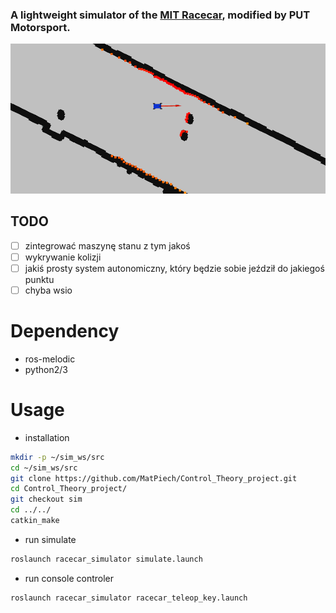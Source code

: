 ### A lightweight simulator of the [MIT Racecar](https://github.com/mit-racecar/racecar_simulator), modified by PUT Motorsport.

![top](./README_files/top.png)

## TODO
- [ ] zintegrować maszynę stanu z tym jakoś
- [ ] wykrywanie kolizji
- [ ] jakiś prosty system autonomiczny, który będzie sobie jeździł do jakiegoś punktu
- [ ] chyba wsio

# Dependency
* ros-melodic
* python2/3

# Usage
* installation
```bash
mkdir -p ~/sim_ws/src
cd ~/sim_ws/src
git clone https://github.com/MatPiech/Control_Theory_project.git
cd Control_Theory_project/
git checkout sim
cd ../../
catkin_make
```

* run simulate
```bash
roslaunch racecar_simulator simulate.launch
```

* run console controler
```bash
roslaunch racecar_simulator racecar_teleop_key.launch
```

